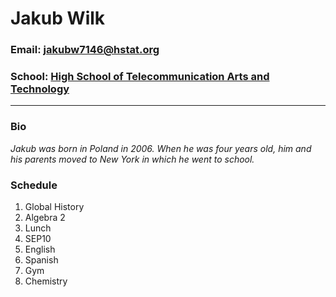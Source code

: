 # Jakub Wilk
### Email: jakubw7146@hstat.org
### School: [High School of Telecommunication Arts and Technology](https://www.hstat.org/)

---

### Bio

_Jakub was born in Poland in 2006. When he was four years old, him and his parents moved to New York in which he went to school._

### Schedule

<ol>
  <li>Global History</li>
  <li>Algebra 2</li>
  <li>Lunch</li>
  <li>SEP10</li>
  <li>English</li>
  <li>Spanish</li>
  <li>Gym</li>
  <li>Chemistry</li>
</ol>